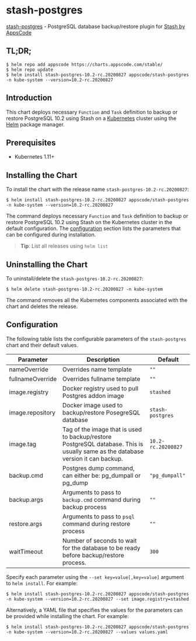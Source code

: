 # stash-postgres

[stash-postgres](https://github.com/stashed/postgres) - PostgreSQL database backup/restore plugin for [Stash by AppsCode](https://stash.run)

## TL;DR;

```console
$ helm repo add appscode https://charts.appscode.com/stable/
$ helm repo update
$ helm install stash-postgres-10.2-rc.20200827 appscode/stash-postgres -n kube-system --version=10.2-rc.20200827
```

## Introduction

This chart deploys necessary `Function` and `Task` definition to backup or restore PostgreSQL 10.2 using Stash on a [Kubernetes](http://kubernetes.io) cluster using the [Helm](https://helm.sh) package manager.

## Prerequisites

- Kubernetes 1.11+

## Installing the Chart

To install the chart with the release name `stash-postgres-10.2-rc.20200827`:

```console
$ helm install stash-postgres-10.2-rc.20200827 appscode/stash-postgres -n kube-system --version=10.2-rc.20200827
```

The command deploys necessary `Function` and `Task` definition to backup or restore PostgreSQL 10.2 using Stash on the Kubernetes cluster in the default configuration. The [configuration](#configuration) section lists the parameters that can be configured during installation.

> **Tip**: List all releases using `helm list`

## Uninstalling the Chart

To uninstall/delete the `stash-postgres-10.2-rc.20200827`:

```console
$ helm delete stash-postgres-10.2-rc.20200827 -n kube-system
```

The command removes all the Kubernetes components associated with the chart and deletes the release.

## Configuration

The following table lists the configurable parameters of the `stash-postgres` chart and their default values.

|    Parameter     |                                                           Description                                                            |      Default       |
|------------------|----------------------------------------------------------------------------------------------------------------------------------|--------------------|
| nameOverride     | Overrides name template                                                                                                          | `""`               |
| fullnameOverride | Overrides fullname template                                                                                                      | `""`               |
| image.registry   | Docker registry used to pull Postgres addon image                                                                                | `stashed`          |
| image.repository | Docker image used to backup/restore PosegreSQL database                                                                          | `stash-postgres`   |
| image.tag        | Tag of the image that is used to backup/restore PostgreSQL database. This is usually same as the database version it can backup. | `10.2-rc.20200827` |
| backup.cmd       | Postgres dump command, can either be: pg_dumpall  or pg_dump                                                                     | `"pg_dumpall"`     |
| backup.args      | Arguments to pass to `backup.cmd` command during backup process                                                                  | `""`               |
| restore.args     | Arguments to pass to `psql` command during restore process                                                                       | `""`               |
| waitTimeout      | Number of seconds to wait for the database to be ready before backup/restore process.                                            | `300`              |


Specify each parameter using the `--set key=value[,key=value]` argument to `helm install`. For example:

```console
$ helm install stash-postgres-10.2-rc.20200827 appscode/stash-postgres -n kube-system --version=10.2-rc.20200827 --set image.registry=stashed
```

Alternatively, a YAML file that specifies the values for the parameters can be provided while
installing the chart. For example:

```console
$ helm install stash-postgres-10.2-rc.20200827 appscode/stash-postgres -n kube-system --version=10.2-rc.20200827 --values values.yaml
```
